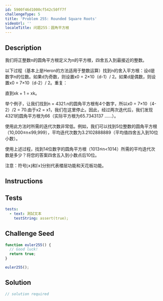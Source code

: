 ```yaml
---
id: 5900f46d1000cf542c50ff7f
challengeType: 5
title: 'Problem 255: Rounded Square Roots'
videoUrl: ''
localeTitle: 问题255：圆角平方根
---
```


## Description
<section id="description">我们将正整数n的圆角平方根定义为n的平方根，四舍五入到最接近的整数。 <p>以下过程（基本上是Heron的方法适用于整数运算）找到n的舍入平方根：设d是数字n的位数。如果d为奇数，则设置x0 = 2×10（d-1）/ 2。如果d是偶数，则设置x0 = 7×10（d-2）/ 2。重复： </p><p>直到xk + 1 = xk。 </p><p>举个例子，让我们找到n = 4321.n的圆角平方根有4个数字，所以x0 = 7×10（4-2）/2 = 70.由于x2 = x1，我们在这里停止。因此，经过两次迭代后，我们发现4321的圆角平方根为66（实际平方根为65.7343137 ......）。 </p><p>使用此方法时所需的迭代次数非常低。例如，我们可以找到5位整数的圆角平方根（10,000≤n≤99,999），平均迭代次数为3.2102888889（平均值四舍五入到10位小数）。 </p><p>使用上述过程，找到14位数字的圆角平方根（1013≤n&lt;1014）所需的平均迭代次数是多少？将您的答案四舍五入到小数点后10位。 </p><p>注意：符号⌊x⌋和⌈x⌉分别代表楼层功能和天花板功能。 </p></section>

## Instructions
<section id="instructions">
</section>

## Tests
<section id='tests'>

```yml
tests:
  - text: 測試文本
    testString: assert(true);

```

</section>

## Challenge Seed
<section id='challengeSeed'>

<div id='js-seed'>

```js
function euler255() {
  // Good luck!
  return true;
}

euler255();

```

</div>



</section>

## Solution
<section id='solution'>

```js
// solution required
```
</section>
